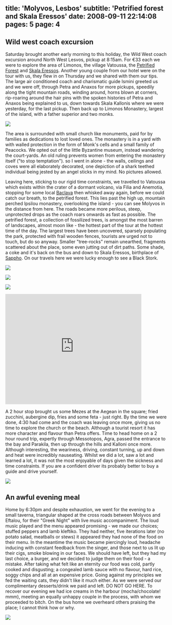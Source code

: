 title: 'Molyvos, Lesbos'
subtitle: 'Petrified forest and Skala Eressos'
date: 2008-09-11 22:14:08
pages: 5
page: 4
---

## Wild west coach excursion

Saturday brought another early morning to this holiday, the Wild West coach excursion around North West Lesvos, pickup at 8:15am. For €33 each we were to explore the area of Limonos, the village Vatoussa, the [Petrified Forest](http://en.wikipedia.org/wiki/Petrified_forest_of_Lesbos) and [Skala Eressos](http://en.wikipedia.org/wiki/Eressos). Another young couple from our hotel were on the tour with us, they flew in on Thursday and we shared with them our tips. The large air conditioned coach and charismatic guide Ismini greeted us and we were off, through Petra and Anaxos for more pickups, speedily along the tight mountain roads, winding around, horns blown at corners, rip-roaring around the hair pins with the spoken histories of Petra and Anaxos being explained to us, down towards Skala Kallonis where we were yesterday, for the last pickup. Then back up to Limonos Monastery, largest of the island, with a father superior and two monks.

[![](http://host.trivialbeing.org/up/small/greece-limonos-monastery.JPG)](http://host.trivialbeing.org/up/greece-limonos-monastery.JPG)

The area is surrounded with small church like monuments, paid for by families as dedications to lost loved ones. The monastery is in a yard with with walled protection in the form of Monk's cells and a small family of Peacocks. We opted out of the little Byzantine museum, instead wandering the court-yards. An old ruling prevents women from entering the monastery itself ("to stop temptation"). so I went in alone - the walls, ceilings and coves were all elaborately decorated, one depiction of a shark teethed individual being jested by an angel sticks in my mind. No pictures allowed.

Leaving here, sticking to our rigid time constraints, we travelled to Vatoussa which exists within the crater of a dormant volcano, via Filia and Anemotia, stopping for some local [Baclava](http://en.wikipedia.org/wiki/Baclava) then whisked away again, before we could catch our breath, to the petrified forest. This lies past the high up, mountain perched Ipsilou monastery, overlooking the island - you can see Molyvos in the distance from here. The roads became more perilous, steep, unprotected drops as the coach roars onwards as fast as possible. The petrified forest, a collection of fossilized trees, is amongst the most barren of landscapes, almost moon like - the hottest part of the tour at the hottest time of the day. The largest trees have been uncovered, sparsely populating the park, protected with frail wooden fences, tourists are urged not to touch, but do so anyway. Smaller "tree-rocks" remain unearthed, fragments scattered about the place, some even jutting out of dirt paths. Some shade, a coke and it's back on the bus and down to Skala Eressos, birthplace of [Sappho](http://en.wikipedia.org/wiki/Sappho). On our travels here we were lucky enough to see a Black Stork.

[![](http://host.trivialbeing.org/up/small/greece-ipsilou-monastery.JPG)](http://host.trivialbeing.org/up/greece-ipsilou-monastery.JPG)

[![](http://host.trivialbeing.org/up/small/greece-pretified-forest-and-guide.JPG)](http://host.trivialbeing.org/up/greece-pretified-forest-and-guide.JPG)

[![](http://host.trivialbeing.org/up/small/greece-petrified-forest-paul.JPG)](http://host.trivialbeing.org/up/greece-petrified-forest-paul.JPG)

<object width="425" height="344"><param name="movie" value="http://www.youtube.com/v/fUzVRyZZHPw&hl=en&fs=1"></param><param name="allowFullScreen" value="true"></param><embed src="http://www.youtube.com/v/fUzVRyZZHPw&hl=en&fs=1" type="application/x-shockwave-flash" allowfullscreen="true" width="425" height="344"></embed></object>

A 2 hour stop brought us some Mezes at the Aegean in the square; fried zucchini, aubergine dip, fries and some feta - just right. By the time we were done, 4:30 had come and the coach was leaving once more, giving us no time to explore the church or the beach. Although a tourist resort it has more character and flavour than Petra offers. Time to head home on a 2 hour round trip, expertly through Messotopos, Agra, passed the entrance to the bay and Parakila, then up through the hills and Kalloni once more. Although interesting, the weariness, driving, constant turning, up and down and heat were incredibly nauseating. Whilst we did a lot, saw a lot and learned a lot, it was not the most enjoyable of days given the sickness and time constraints. If you are a confident driver its probably better to buy a guide and drive yourself.

[![](http://host.trivialbeing.org/up/small/greece-aegean-restaurant.JPG)](http://host.trivialbeing.org/up/greece-aegean-restaurant.JPG)

## An awful evening meal

Home by 6:30pm and despite exhaustion, we went for the evening to a small taverna, triangular shaped at the cross roads between Molyvos and Eftalou, for their "Greek Night" with live music accompaniment. The loud music played and the menu appeared promising - we made our choices; stuffed peppers and lamb kleftiko. They had neither, five iterations later (no potato salad, meatballs or stews) it appeared they had none of the food on their menu. In the meantime the music became piercingly loud, headache inducing with constant feedback from the singer, and those next to us lit up their cigs, smoke blowing in our faces. We should have left, but they had my last choice, a burger, and we decided to judge them on their food - a mistake. After taking what felt like an eternity our food was cold, partly cooked and disgusting; a congealed lamb sauce with no flavour, hard rice, soggy chips and all at an expensive price. Going against my principles we fed the waiting cats, they didn't like it much either. As we were served our complimentary desserts/drink we paid and left. DO NOT GO HERE. To recover our evening we had ice creams in the harbour (mocha/chocolate! mmm), meeting an equally unhappy couple in the process, with whom we proceeded to bitch. On the bus home we overheard others praising the place; I cannot think how or why.

[![](http://host.trivialbeing.org/up/small/greece-horrible-place-dont-go-here.JPG)](http://host.trivialbeing.org/up/greece-horrible-place-dont-go-here.JPG)
